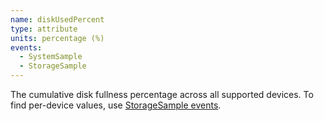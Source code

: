 ```yaml
---
name: diskUsedPercent
type: attribute
units: percentage (%)
events:
  - SystemSample
  - StorageSample
---
```


The cumulative disk fullness percentage across all supported devices. To find per-device values, use [StorageSample events](https://docs.newrelic.com/attribute-dictionary/?event=StorageSample).
